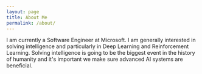 ```yaml
---
layout: page
title: About Me
permalink: /about/
---
```


I am currently a Software Engineer at Microsoft. I am generally interested in solving intelligence and particularly in Deep Learning and Reinforcement Learning. Solving intelligence is going to be the biggest event in the history of humanity and it's important we make sure advanced AI systems are beneficial.
